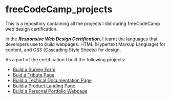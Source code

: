 # freeCodeCamp_projects
This is a repository containing all the projects I did during freeCodeCamp web design certification.

In the ***Responsive Web Design Certification***, I learnt the languages that developers use to build webpages: HTML (Hypertext Markup Language) for content, and CSS (Cascading Style Sheets) for design.

As a part of the certification I built the following projects:

- [Build a Survey Form](https://github.com/abhijeet317/freeCodeCamp_projects/tree/main/Survey_Form)
- [Buid a Tribute Page](https://github.com/abhijeet317/freeCodeCamp_projects/tree/main/Tribute_Page)
- [Build a Techical Documentation Page](https://github.com/abhijeet317/freeCodeCamp_projects/tree/main/Technical_Documentation_Page)
- [Build a Product Landing Page](https://github.com/abhijeet317/freeCodeCamp_projects/tree/main/Product_Landing_Page)
- [Build a Personal Portfolio Webpage](https://github.com/abhijeet317/freeCodeCamp_projects/tree/main/Personal_Portfolio_Webpage)
